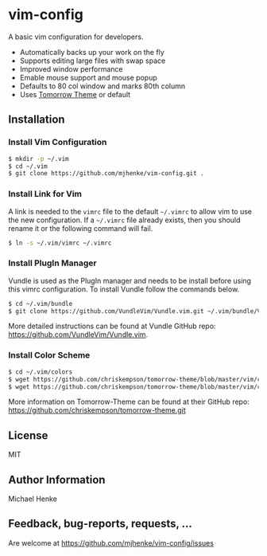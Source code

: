 # vim-config
A basic vim configuration for developers.  

* Automatically backs up your work on the fly
* Supports editing large files with swap space
* Improved window performance
* Emable mouse support and mouse popup
* Defaults to 80 col window and marks 80th column
* Uses [Tomorrow Theme](https://www.google.com) or default

## Installation
### Install Vim Configuration
```bash
$ mkdir -p ~/.vim
$ cd ~/.vim
$ git clone https://github.com/mjhenke/vim-config.git .
```
### Install Link for Vim
A link is needed to the `vimrc` file to the default `~/.vimrc` to allow vim to use the new configuration.  If a `~/.vimrc` file already exists, then you should rename it or the following command will fail.
```bash
$ ln -s ~/.vim/vimrc ~/.vimrc
```
### Install PlugIn Manager
Vundle is used as the PlugIn manager and needs to be install before using this vimrc configuration.  To install Vundle follow the commands below.
```bash
$ cd ~/.vim/bundle
$ git clone https://github.com/VundleVim/Vundle.vim.git ~/.vim/bundle/Vundle.vim
```
More detailed instructions can be found at Vundle GitHub repo: https://github.com/VundleVim/Vundle.vim.

### Install Color Scheme
```bash
$ cd ~/.vim/colors
$ wget https://github.com/chriskempson/tomorrow-theme/blob/master/vim/colors/Tomorrow.vim
$ wget https://github.com/chriskempson/tomorrow-theme/blob/master/vim/colors/Tomorrow-Night-Bright.vim
```
More information on Tomorrow-Theme can be found at their GitHub repo: https://github.com/chriskempson/tomorrow-theme.git

## License
MIT

## Author Information
Michael Henke

## Feedback, bug-reports, requests, ...
Are welcome at https://github.com/mjhenke/vim-config/issues
